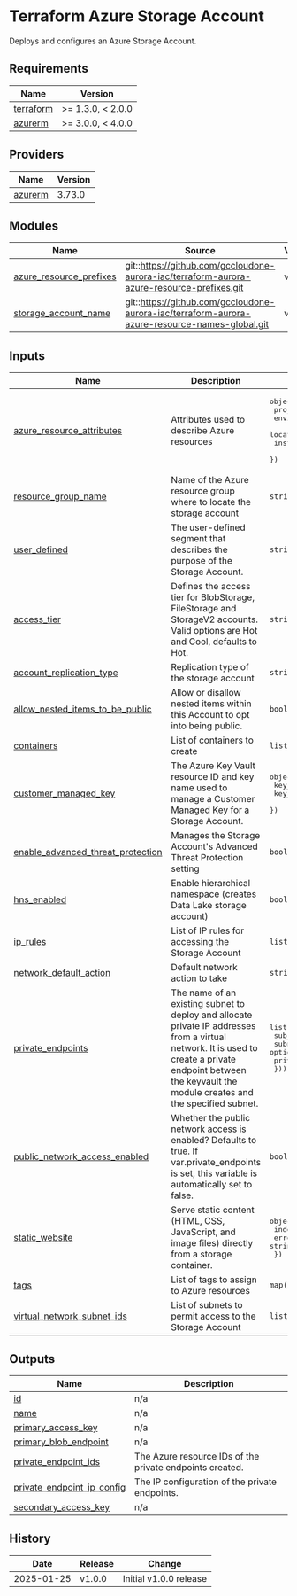 # Terraform Azure Storage Account

Deploys and configures an Azure Storage Account.

 <!-- BEGIN_TF_DOCS -->
## Requirements

| Name | Version |
|------|---------|
| <a name="requirement_terraform"></a> [terraform](#requirement\_terraform) | >= 1.3.0, < 2.0.0 |
| <a name="requirement_azurerm"></a> [azurerm](#requirement\_azurerm) | >= 3.0.0, < 4.0.0 |

## Providers

| Name | Version |
|------|---------|
| <a name="provider_azurerm"></a> [azurerm](#provider\_azurerm) | 3.73.0 |

## Modules

| Name | Source | Version |
|------|--------|---------|
| <a name="module_azure_resource_prefixes"></a> [azure\_resource\_prefixes](#module\_azure\_resource\_prefixes) | git::https://github.com/gccloudone-aurora-iac/terraform-aurora-azure-resource-prefixes.git | v1.0.0 |
| <a name="module_storage_account_name"></a> [storage\_account\_name](#module\_storage\_account\_name) | git::https://github.com/gccloudone-aurora-iac/terraform-aurora-azure-resource-names-global.git | v1.0.0 |

## Inputs

| Name | Description | Type | Default | Required |
|------|-------------|------|---------|:--------:|
| <a name="input_azure_resource_attributes"></a> [azure\_resource\_attributes](#input\_azure\_resource\_attributes) | Attributes used to describe Azure resources | <pre>object({<br>    project     = string<br>    environment = string<br>    location    = optional(string, "Canada Central")<br>    instance    = number<br>  })</pre> | n/a | yes |
| <a name="input_resource_group_name"></a> [resource\_group\_name](#input\_resource\_group\_name) | Name of the Azure resource group where to locate the storage account | `string` | n/a | yes |
| <a name="input_user_defined"></a> [user\_defined](#input\_user\_defined) | The user-defined segment that describes the purpose of the Storage Account. | `string` | n/a | yes |
| <a name="input_access_tier"></a> [access\_tier](#input\_access\_tier) | Defines the access tier for BlobStorage, FileStorage and StorageV2 accounts. Valid options are Hot and Cool, defaults to Hot. | `string` | `"Hot"` | no |
| <a name="input_account_replication_type"></a> [account\_replication\_type](#input\_account\_replication\_type) | Replication type of the storage account | `string` | `"LRS"` | no |
| <a name="input_allow_nested_items_to_be_public"></a> [allow\_nested\_items\_to\_be\_public](#input\_allow\_nested\_items\_to\_be\_public) | Allow or disallow nested items within this Account to opt into being public. | `bool` | `false` | no |
| <a name="input_containers"></a> [containers](#input\_containers) | List of containers to create | `list(string)` | `[]` | no |
| <a name="input_customer_managed_key"></a> [customer\_managed\_key](#input\_customer\_managed\_key) | The Azure Key Vault resource ID and key name used to manage a Customer Managed Key for a Storage Account. | <pre>object({<br>    key_vault_id = string<br>    key_name     = string<br>  })</pre> | `null` | no |
| <a name="input_enable_advanced_threat_protection"></a> [enable\_advanced\_threat\_protection](#input\_enable\_advanced\_threat\_protection) | Manages the Storage Account's Advanced Threat Protection setting | `bool` | `false` | no |
| <a name="input_hns_enabled"></a> [hns\_enabled](#input\_hns\_enabled) | Enable hierarchical namespace (creates Data Lake storage account) | `bool` | `false` | no |
| <a name="input_ip_rules"></a> [ip\_rules](#input\_ip\_rules) | List of IP rules for accessing the Storage Account | `list(string)` | `[]` | no |
| <a name="input_network_default_action"></a> [network\_default\_action](#input\_network\_default\_action) | Default network action to take | `string` | `"Deny"` | no |
| <a name="input_private_endpoints"></a> [private\_endpoints](#input\_private\_endpoints) | The name of an existing subnet to deploy and allocate private IP addresses from a virtual network. It is used to create a private endpoint between the keyvault the module creates and the specified subnet. | <pre>list(object({<br>    sub_resource_name   = string<br>    subnet_id           = optional(string)<br>    private_dns_zone_id = string<br>  }))</pre> | `[]` | no |
| <a name="input_public_network_access_enabled"></a> [public\_network\_access\_enabled](#input\_public\_network\_access\_enabled) | Whether the public network access is enabled? Defaults to true. If var.private\_endpoints is set, this variable is automatically set to false. | `bool` | `false` | no |
| <a name="input_static_website"></a> [static\_website](#input\_static\_website) | Serve static content (HTML, CSS, JavaScript, and image files) directly from a storage container. | <pre>object({<br>    index_document     = string<br>    error_404_document = string<br>  })</pre> | <pre>{<br>  "error_404_document": "",<br>  "index_document": ""<br>}</pre> | no |
| <a name="input_tags"></a> [tags](#input\_tags) | List of tags to assign to Azure resources | `map(string)` | `{}` | no |
| <a name="input_virtual_network_subnet_ids"></a> [virtual\_network\_subnet\_ids](#input\_virtual\_network\_subnet\_ids) | List of subnets to permit access to the Storage Account | `list(string)` | `[]` | no |

## Outputs

| Name | Description |
|------|-------------|
| <a name="output_id"></a> [id](#output\_id) | n/a |
| <a name="output_name"></a> [name](#output\_name) | n/a |
| <a name="output_primary_access_key"></a> [primary\_access\_key](#output\_primary\_access\_key) | n/a |
| <a name="output_primary_blob_endpoint"></a> [primary\_blob\_endpoint](#output\_primary\_blob\_endpoint) | n/a |
| <a name="output_private_endpoint_ids"></a> [private\_endpoint\_ids](#output\_private\_endpoint\_ids) | The Azure resource IDs of the private endpoints created. |
| <a name="output_private_endpoint_ip_config"></a> [private\_endpoint\_ip\_config](#output\_private\_endpoint\_ip\_config) | The IP configuration of the private endpoints. |
| <a name="output_secondary_access_key"></a> [secondary\_access\_key](#output\_secondary\_access\_key) | n/a |
<!-- END_TF_DOCS -->

## History

| Date       | Release | Change                                                                                                    |
| ---------- | ------- | --------------------------------------------------------------------------------------------------------- |
| 2025-01-25 | v1.0.0  | Initial v1.0.0 release                                                                                    |
